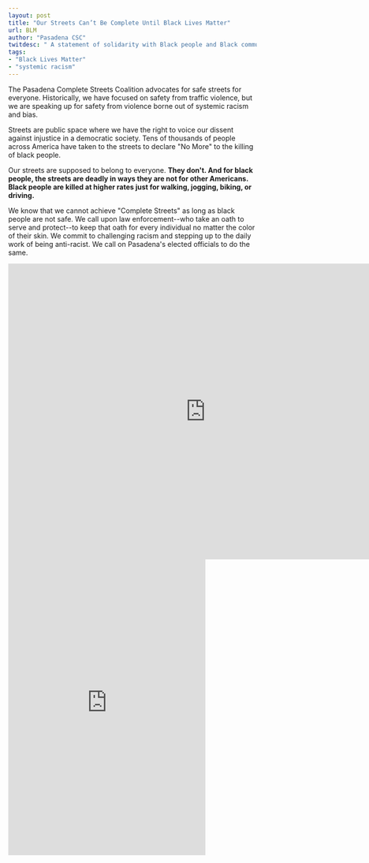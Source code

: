 ```yaml
---
layout: post
title: "Our Streets Can’t Be Complete Until Black Lives Matter"
url: BLM
author: "Pasadena CSC"
twitdesc: " A statement of solidarity with Black people and Black communities."
tags:
- "Black Lives Matter"
- "systemic racism"
---
```


The Pasadena Complete Streets Coalition advocates for safe streets for everyone. Historically, we have focused on safety from traffic violence, but we are speaking up for safety from violence borne out of systemic racism and bias.

Streets are public space where we have the right to voice our dissent against injustice in a democratic society. Tens of thousands of people across America have taken to the streets to declare "No More" to the killing of black people.

Our streets are supposed to belong to everyone. **They don't. And for black people, the streets are deadly in ways they are not for other Americans. Black people are killed at higher rates just for walking, jogging, biking, or driving.** 

We know that we cannot achieve "Complete Streets" as long as black people are not safe. We call upon law enforcement--who take an oath to serve and protect--to keep that oath for every individual no matter the color of their skin. We commit to challenging racism and stepping up to the daily work of being anti-racist. We call on Pasadena's elected officials to do the same.  

<!--Show on larger screens-->
<iframe src="https://docs.google.com/document/d/e/2PACX-1vQhWpfMOzrpF0clXEP0Jpxg2-jufWlp4AdcHYcrCfCk1KmJ3OKCWPmV2lxlgXKWeGJDRw2SzNDBcp2G/pub?embedded=true" width="800" height="600" frameborder="0" scrolling="yes" class="d-none d-md-block mx-auto"></iframe>

<!--Show on smaller screens-->
<iframe src="https://docs.google.com/document/d/e/2PACX-1vQhWpfMOzrpF0clXEP0Jpxg2-jufWlp4AdcHYcrCfCk1KmJ3OKCWPmV2lxlgXKWeGJDRw2SzNDBcp2G/pub?embedded=true" width="400" height="600" frameborder="0" scrolling="yes" class="d-md-none mx-auto"></iframe>